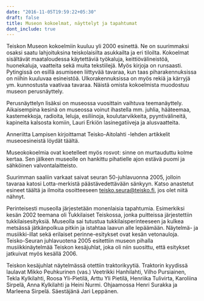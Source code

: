 ```yaml
---
date: "2016-11-05T19:59:22+05:30"
draft: false
title: Museon kokoelmat, näyttelyt ja tapahtumat
dont_include: true
---
```


Teiskon Museon kokoelmiin kuuluu yli 2000 esinettä. Ne on suurimmaksi osaksi saatu lahjoituksina teiskolaisilta asukkailta ja eri tiloilta. Kokoelmat sisältävät maataloudessa käytettäviä työkaluja, keittiövälineistöä, huonekaluja, vaatteita sekä muita tekstiilejä. Myös kirjoja on runsaasti. Pytingissä on esillä asumiseen liittyvää tavaraa, kun taas piharakennuksissa on niihin kuuluvaa esineistöä. Ulkorakennuksissa on myös rekiä ja kärryjä ym. kunnostusta vaativaa tavaraa. Näistä omista kokoelmista muodostuu museon perusnäyttely.

Perusnäyttelyn lisäksi on museossa vuosittain vaihtuva teemanäyttely. Aikaisempina kesinä on museossa voinut ihastella mm. juhlia, hääteemaa, kastemekkoja, radioita, leluja, esiliinoja, koulutarvikkeita, pyyntivälineitä, kapineita kalsosta komiin, Lauri Erkiön lasinegatiiveja ja alusvaatteita.

Anneriitta Lampisen kirjoittamat Teisko-Aitolahti -lehden artikkelit museoesineistä löydät täältä.

Museokokoelmia ovat koetelleet myös rosvot: sinne on murtauduttu kolme kertaa. Sen jälkeen museolle on hankittu pihatielle ajon estävä puomi ja sähköinen valvontalaitteisto.

Suurimman saaliin varkaat saivat seuran 50-juhlavuonna 2005, jolloin tavaraa katosi Lotta-merkistä päästävedettävään sänkyyn. Katso anastetut esineet täältä ja ilmoita osoitteeseen teisko.seura@teisko.fi, jos olet niitä nähnyt.

Perinteisesti museolla järjestetään monenlaisia tapahtumia. Esimerkiksi kesän 2002  teemana oli Tukkilaiset Teiskossa, jonka puitteissa järjestettiin tukkilaisesityksiä. Museolla sai tutustua tukkilaisperinteeseen ja kulkea metsässä jätkänpolkua pitkin ja istahtaa laavun alle lepäämään. Näytelmä- ja musiikki-illat sekä erilaiset perinne-esitykset ovat kesän vetonauloja. Teisko-Seuran juhlavuotena 2005 esitettiin museon pihalla musiikkinäytelmää Teiskon kesäjuhlat, joka oli niin suosittu, että esitykset jatkuivat myös kesällä 2006.  
   
  
Teiskon kesäjuhlat näytelmässä otettiin traktorikyytiä. Traktorin kyydissä laulavat Mikko Peuhkurinen (vas.) Veetrikki Hanhilahti, Vilho Pursiainen, Tekla Kylkilahti, Roosa Yli-Pietilä, Arttu Yli Pietilä, Henriika Tulivirta, Karoliina Sirpelä, Anna Kylkilahti ja Heini Nurmi. Ohjaamossa Henri Surakka ja Marleena Sirpelä. Säestäjänä Jari Leppänen. 